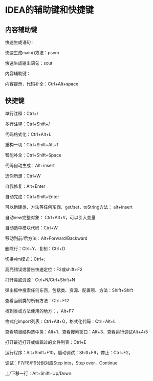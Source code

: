 # IDEA的辅助键和快捷键

## 内容辅助键

快速生成语句：

快速生成main()方法：psvm

快速生成输出语句：sout

内容辅助键：

内容提示，代码补全：Ctrl+Alt+space

## 快捷键

单行注释：Ctrl+/

多行注释：Ctrl+Shift+/

代码格式化：Ctrl+Alt+L

重构一切：Ctrl+Shift+Alt+T

智能补全：Ctrl+Shift+Space

代码自动生成：Alt+insert

选你所想：Ctrl+W

自我修复：Alt+Enter

自动完成：Ctrl+Shift+Enter

可以新建类、方法等任何东西、get/set、toString方法： alt+insert

自动new完整对象： Ctrl+Alt+V，可以引入变量

自动选中模块代码：Ctrl+W

移动到前/后方法：Alt+Forward/Backward

删除行：Ctrl+Y、复制：Ctrl+D

切换vim模式：Ctrl+;

高亮错误或警告快速定位：F2或shift+F2

打开类或资源：Ctrl+N/Ctrl+Shift+N

弹出框中搜索任何东西，包括类、资源、配置项、方法：Shift+Shift

查看当前类的所有方法：Ctrl+F12

找到类或方法使用的地方：，Alt+F7

格式化import列表：Ctrl+Alt+O，格式化代码：Ctrl+Alt+L

查看项目结构选中类：Alt+1，查看搜索窗口：Alt+3，查看运行调试Alt+4/5

打开最近打开或编辑过的文件列表：Ctrl+E

运行程序：Alt+Shift+F10，启动调试：Shift+F9，停止：Ctrl+F2。

调试：F7/F8/F9分别对应Step into，Step over，Continue

上/下移一行：Alt+Shift+Up/Down